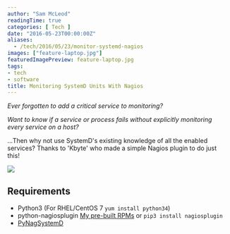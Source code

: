 ```yaml
---
author: "Sam McLeod"
readingTime: true
categories: [ Tech ]
date: "2016-05-23T00:00:00Z"
aliases:
  - /tech/2016/05/23/monitor-systemd-nagios
images: ["feature-laptop.jpg"]
featuredImagePreview: feature-laptop.jpg
tags:
- tech
- software
title: Monitoring SystemD Units With Nagios
---
```


_Ever forgotten to add a critical service to monitoring?_

_Want to know if a service or process fails without explicitly monitoring every service on a host?_

...Then why not use SystemD's existing knowledge of all the enabled services? Thanks to 'Kbyte' who made a simple Nagios plugin to do just this!

![](http://kbyte.snowpenguin.org/portal/wp-content/uploads/2014/11/nagios.png)

## Requirements

- Python3 (For RHEL/CentOS 7 `yum install python34`)
- python-nagiosplugin [My pre-built RPMs](https://packagecloud.io/app/s_mcleod/centos7/search?q=python-nagiosplugin) or `pip3 install nagiosplugin`
- [PyNagSystemD](https://github.com/kbytesys/pynagsystemd/blob/master/bin/pynagsystemd.py)
